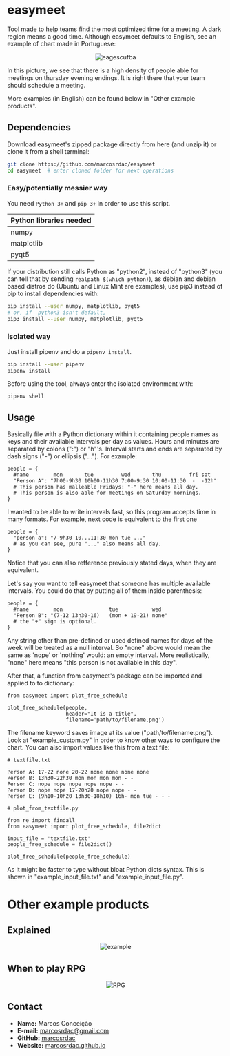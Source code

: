 # easymeet

Tool made to help teams find the most optimized time for a meeting. A dark region means a good time. Although easymeet defaults to English, see an example of chart made in Portuguese:

<p align="center"><img src="example/eagescufba.png" alt="eagescufba">
  
In this picture, we see that there is a high density of people able for meetings on thursday evening endings. It is right there that your team should schedule a meeting.

More examples (in English) can be found below in "Other example products".


## Dependencies

Download easymeet's zipped package directly from here (and unzip it) or clone it from a shell terminal:
```sh
git clone https://github.com/marcosrdac/easymeet
cd easymeet  # enter cloned folder for next operations
```

### Easy/potentially messier way

You need `Python 3+` and `pip 3+` in order to use this script.

| Python libraries needed |
| - |
| numpy |
| matplotlib |
| pyqt5 |

If your distribution still calls Python as "python2", instead of "python3" (you can tell that by sending `realpath $(which python)`), as debian and debian based distros do (Ubuntu and Linux Mint are examples), use pip3 instead of pip to install dependencies with:

```sh
pip install --user numpy, matplotlib, pyqt5
# or, if  python3 isn't default,
pip3 install --user numpy, matplotlib, pyqt5
```

### Isolated way

Just install pipenv and do a `pipenv install`.
```sh
pip install --user pipenv
pipenv install
```

Before using the tool, always enter the isolated environment with:
```
pipenv shell
```


## Usage

Basically file with a Python dictionary within it containing people names as keys and their available intervals per day as values. Hours and minutes are separated by colons (":") or "h"'s. Interval starts and ends are separated by dash signs ("-") or ellipsis ("..."). For example:

```
people = {
  #name        mon       tue         wed       thu         fri sat
  "Person A": "7h00-9h30 10h00-11h30 7:00-9:30 10:00-11:30  -  -12h"
  # This person has malleable Fridays: "-" here means all day.
  # This person is also able for meetings on Saturday mornings.
}
```

I wanted to be able to write intervals fast, so this program accepts time in many formats. For example, next code is equivalent to the first one

```
people = {
  "person a": "7-9h30 10...11:30 mon tue ..."
  # as you can see, pure "..." also means all day.
}
```

Notice that you can also refference previously stated days, when they are equivalent.

Let's say you want to tell easymeet that someone has multiple available intervals. You could do that by putting all of them inside parenthesis:

```
people = {
  #name        mon               tue           wed
  "Person B": "(7-12 13h30-16)   (mon + 19-21) none"
  # the "+" sign is optional.
}
```

Any string other than pre-defined or used defined names for days of the week will be treated as a null interval. So "none" above would mean the same as 'nope' or 'nothing' would: an empty interval. More realistically, "none" here means "this person is not available in this day".

After that, a function from easymeet's package can be imported and applied to to dictionary:
```
from easymeet import plot_free_schedule

plot_free_schedule(people,
                   header="It is a title",
                   filename='path/to/filename.png')
```

The filename keyword saves image at its value ("path/to/filename.png"). Look at "example_custom.py" in order to know other ways to configure the chart. You can also import values like this from a text file:

```
# textfile.txt

Person A: 17-22 none 20-22 none none none none
Person B: 13h30-22h30 mon mon mon mon - -
Person C: nope nope nope nope nope - -
Person D: nope nope 17-20h20 nope nope - -
Person E: (9h10-10h20 13h30-18h10) 16h- mon tue - - -
```

```
# plot_from_textfile.py

from re import findall
from easymeet import plot_free_schedule, file2dict

input_file = 'textfile.txt'
people_free_schedule = file2dict()

plot_free_schedule(people_free_schedule)
```

As it might be faster to type without bloat Python dicts syntax. This is shown in "example_input_file.txt" and "example_input_file.py".


# Other example products

## Explained
<p align="center"><img src="example/example.png" alt="example">

## When to play RPG
<p align="center"><img src="example/ardur.png" alt="RPG">


## Contact

  - **Name:** Marcos Conceição
  - **E-mail:** [marcosrdac@gmail.com](mailto:marcosrdac@gmail.com)
  - **GitHub:** [marcosrdac](github.com/marcosrdac)
  - **Website:** [marcosrdac.github.io](http://marcosrdac.github.io)
